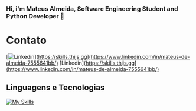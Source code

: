 ### Hi, i'm Mateus Almeida, Software Engineering Student and Python Developer 👋

# Contato

[![Linkedin](https://skills.thijs.gg/icons?i=linkedin)](https://skills.thijs.gg](https://www.linkedin.com/in/mateus-de-almeida-7555641bb/)
[Linkedin](https://skills.thijs.gg](https://www.linkedin.com/in/mateus-de-almeida-7555641bb/)
    
## Linguagens e Tecnologias  

[![My Skills](https://skills.thijs.gg/icons?i=js,ts,react,html,css,docker,git,github,py,vscode,linux)](https://skills.thijs.gg)
